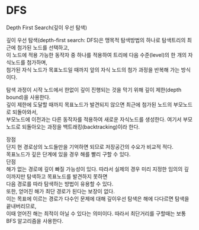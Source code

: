 # DFS	
Depth First Search(깊이 우선 탐색)	

깊이 우선 탐색(depth-first search: DFS)은 맹목적 탐색방법의 하나로 탐색트리의 최근에 첨가된 노드를 선택하고,	
이 노드에 적용 가능한 동작자 중 하나를 적용하여 트리에 다음 수준(level)의 한 개의 자식노드를 첨가하며,	
첨가된 자식 노드가 목표노드일 때까지 앞의 자식 노드의 첨가 과정을 반복해 가는 방식이다.	
	
탐색 과정이 시작 노드에서 한없이 깊이 진행되는 것을 막기 위해 깊이 제한(depth bound)을 사용한다.	
깊이 제한에 도달할 때까지 목표노드가 발견되지 않으면 최근에 첨가된 노드의 부모노드로 되돌아와서,	
부모노드에 이전과는 다른 동작자를 적용하여 새로운 자식노드를 생성한다.	
여기서 부모노드로 되돌아오는 과정을 백트래킹(backtracking)이라 한다.	
	
장점	
단지 현 경로상의 노드들만을 기억하면 되므로 저장공간의 수요가 비교적 적다.	
목표노드가 깊은 단계에 있을 경우 해를 빨리 구할 수 있다.	
단점	
해가 없는 경로에 깊이 빠질 가능성이 있다. 따라서 실제의 경우 미리 지정한 임의의 깊이까지만 탐색하고 목표노드를 발견하지 못하면	
다음 경로를 따라 탐색하는 방법이 유용할 수 있다.	
또한, 얻어진 해가 최단 경로가 된다는 보장이 없다.	
이는 목표에 이르는 경로가 다수인 문제에 대해 깊이우선 탐색은 해에 다다르면 탐색을 끝내버리므로,	
이때 얻어진 해는 최적이 아닐 수 있다는 의미이다. 따라서 최단거리를 구할때는 보통 BFS 알고리즘을 사용한다.	

